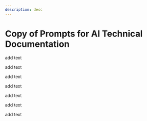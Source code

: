 ```yaml
---
description: desc
---
```


# Copy of Prompts for AI Technical Documentation

add text

add text

add text

add text

add text

add text

add text
